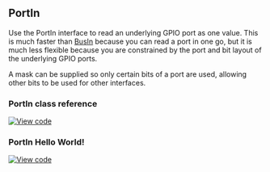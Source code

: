 ## PortIn

Use the PortIn interface to read an underlying GPIO port as one value. This is much faster than [BusIn](/docs/v5.4/reference/api-references.html#busin) because you can read a port in one go, but it is much less flexible because you are constrained by the port and bit layout of the underlying GPIO ports.

A mask can be supplied so only certain bits of a port are used, allowing other bits to be used for other interfaces.

### PortIn class reference

[![View code](https://www.mbed.com/embed/?type=library)](/docs/v5.4/mbed-os-api-doxy/classmbed_1_1_port_in.html)

### PortIn Hello World!

[![View code](https://www.mbed.com/embed/?url=https://os.mbed.com/users/mbed_official/code/PortIn_HelloWorld/)](https://os.mbed.com/users/mbed_official/code/PortIn_HelloWorld/file/92064442fd12/main.cpp)
